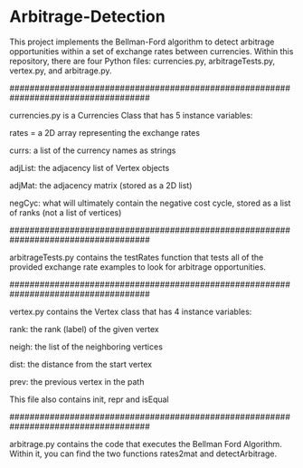 # Arbitrage-Detection

This project implements the Bellman-Ford algorithm to detect arbitrage opportunities within a set of exchange rates between currencies. Within this repository, there are four Python files: currencies.py, arbitrageTests.py, vertex.py, and arbitrage.py.

####################################################################################

currencies.py is a Currencies Class that has 5 instance variables:

rates = a 2D array representing the exchange rates

currs: a list of the currency names as strings

adjList: the adjacency list of Vertex objects

adjMat: the adjacency matrix (stored as a 2D list)

negCyc: what will ultimately contain the negative cost cycle, stored as a list of ranks (not a list of vertices)

####################################################################################

arbitrageTests.py contains the testRates function that tests all of the provided exchange rate examples to look for arbitrage opportunities.

####################################################################################

vertex.py contains the Vertex class that has 4 instance variables:

rank: the rank (label) of the given vertex

neigh: the list of the neighboring vertices

dist: the distance from the start vertex

prev: the previous vertex in the path

This file also contains init, repr and isEqual

####################################################################################

arbitrage.py contains the code that executes the Bellman Ford Algorithm. Within it, you can find the two functions rates2mat and detectArbitrage.
